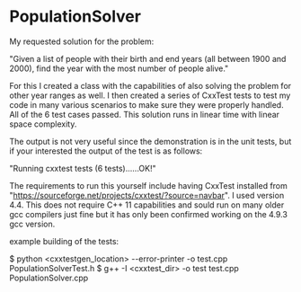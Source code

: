 # PopulationSolver

My requested solution for the problem: 

"Given a list of people with their birth and end years (all between 1900 and 
2000), find the year with the most number of people alive."

For this I created a class with the capabilities of also solving the problem
for other year ranges as well. I then created a series of CxxTest tests to test my
code in many various scenarios to make sure they were properly handled. All of 
the 6 test cases passed. This solution runs in linear time with linear space
complexity. 

The output is not very useful since the demonstration is in the unit tests, but
if your interested the output of the test is as follows:

"Running cxxtest tests (6 tests)......OK!"

The requirements to run this yourself include having CxxTest installed from
"https://sourceforge.net/projects/cxxtest/?source=navbar". I used version 4.4.
This does not require C++ 11 capabilities and sould run on many older
gcc compilers just fine but it has only been confirmed working on the 4.9.3 
gcc version.

example building of the tests:

$ python <cxxtestgen_location> --error-printer -o test.cpp PopulationSolverTest.h
$ g++ -I <cxxtest_dir> -o test test.cpp PopulationSolver.cpp
